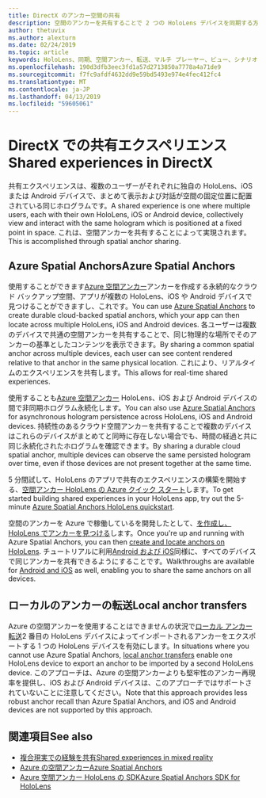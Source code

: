 ```yaml
---
title: DirectX のアンカー空間の共有
description: 空間のアンカーを共有することで 2 つの HoloLens デバイスを同期する方法について説明します。
author: thetuvix
ms.author: alexturn
ms.date: 02/24/2019
ms.topic: article
keywords: HoloLens、同期、空間アンカー、転送、マルチ プレーヤー、ビュー、シナリオ、チュートリアル、サンプル コード、Azure、Azure の空間アンカー、ASA
ms.openlocfilehash: 190d3dfb3eec3fd1a57d2713850a7778a4a71de9
ms.sourcegitcommit: f7fc9afdf4632dd9e59bd5493e974e4fec412fc4
ms.translationtype: MT
ms.contentlocale: ja-JP
ms.lasthandoff: 04/13/2019
ms.locfileid: "59605061"
---
```

# <a name="shared-experiences-in-directx"></a><span data-ttu-id="97bc6-104">DirectX での共有エクスペリエンス</span><span class="sxs-lookup"><span data-stu-id="97bc6-104">Shared experiences in DirectX</span></span>

<span data-ttu-id="97bc6-105">共有エクスペリエンスは、複数のユーザーがそれぞれに独自の HoloLens、iOS または Android デバイスで、まとめて表示および対話が空間の固定位置に配置されている同じホログラムです。</span><span class="sxs-lookup"><span data-stu-id="97bc6-105">A shared experience is one where multiple users, each with their own HoloLens, iOS or Android device, collectively view and interact with the same hologram which is positioned at a fixed point in space.</span></span> <span data-ttu-id="97bc6-106">これは、空間アンカーを共有することによって実現されます。</span><span class="sxs-lookup"><span data-stu-id="97bc6-106">This is accomplished through spatial anchor sharing.</span></span>

## <a name="azure-spatial-anchors"></a><span data-ttu-id="97bc6-107">Azure Spatial Anchors</span><span class="sxs-lookup"><span data-stu-id="97bc6-107">Azure Spatial Anchors</span></span>

<span data-ttu-id="97bc6-108">使用することができます<a href="https://docs.microsoft.com/azure/spatial-anchors/overview" target="_blank">Azure 空間アンカー</a>アンカーを作成する永続的なクラウド バックアップ空間、アプリが複数の HoloLens、iOS や Android デバイスで見つけることができますし、これです。</span><span class="sxs-lookup"><span data-stu-id="97bc6-108">You can use <a href="https://docs.microsoft.com/azure/spatial-anchors/overview" target="_blank">Azure Spatial Anchors</a> to create durable cloud-backed spatial anchors, which your app can then locate across multiple HoloLens, iOS and Android devices.</span></span>  <span data-ttu-id="97bc6-109">各ユーザーは複数のデバイスで共通の空間アンカーを共有することで、同じ物理的な場所でそのアンカーの基準としたコンテンツを表示できます。</span><span class="sxs-lookup"><span data-stu-id="97bc6-109">By sharing a common spatial anchor across multiple devices, each user can see content rendered relative to that anchor in the same physical location.</span></span>  <span data-ttu-id="97bc6-110">これにより、リアルタイムのエクスペリエンスを共有します。</span><span class="sxs-lookup"><span data-stu-id="97bc6-110">This allows for real-time shared experiences.</span></span>

<span data-ttu-id="97bc6-111">使用することも<a href="https://docs.microsoft.com/azure/spatial-anchors/overview" target="_blank">Azure 空間アンカー</a> HoloLens、iOS および Android デバイスの間で非同期ホログラム永続化します。</span><span class="sxs-lookup"><span data-stu-id="97bc6-111">You can also use <a href="https://docs.microsoft.com/azure/spatial-anchors/overview" target="_blank">Azure Spatial Anchors</a> for asynchronous hologram persistence across HoloLens, iOS and Android devices.</span></span>  <span data-ttu-id="97bc6-112">持続性のあるクラウド空間アンカーを共有することで複数のデバイスはこれらのデバイスがまとめてと同時に存在しない場合でも、時間の経過と共に同じ永続化されたホログラムを確認できます。</span><span class="sxs-lookup"><span data-stu-id="97bc6-112">By sharing a durable cloud spatial anchor, multiple devices can observe the same persisted hologram over time, even if those devices are not present together at the same time.</span></span>

<span data-ttu-id="97bc6-113">5 分間試して、HoloLens のアプリで共有のエクスペリエンスの構築を開始する、<a href="https://docs.microsoft.com/azure/spatial-anchors/quickstarts/get-started-hololens" target="_blank">空間アンカー HoloLens の Azure クイック スタート</a>します。</span><span class="sxs-lookup"><span data-stu-id="97bc6-113">To get started building shared experiences in your HoloLens app, try out the 5-minute <a href="https://docs.microsoft.com/azure/spatial-anchors/quickstarts/get-started-hololens" target="_blank">Azure Spatial Anchors HoloLens quickstart</a>.</span></span>

<span data-ttu-id="97bc6-114">空間のアンカーを Azure で稼働しているを開発したとして、<a href="https://docs.microsoft.com/azure/spatial-anchors/concepts/create-locate-anchors-cpp-winrt" target="_blank">を作成し、HoloLens でアンカーを見つける</a>します。</span><span class="sxs-lookup"><span data-stu-id="97bc6-114">Once you're up and running with Azure Spatial Anchors, you can then <a href="https://docs.microsoft.com/azure/spatial-anchors/concepts/create-locate-anchors-cpp-winrt" target="_blank">create and locate anchors on HoloLens</a>.</span></span>  <span data-ttu-id="97bc6-115">チュートリアルに利用<a href="https://docs.microsoft.com/azure/spatial-anchors/create-locate-anchors-overview" target="_blank">Android および iOS</a>同様に、すべてのデバイスで同じアンカーを共有できるようにすることです。</span><span class="sxs-lookup"><span data-stu-id="97bc6-115">Walkthroughs are available for <a href="https://docs.microsoft.com/azure/spatial-anchors/create-locate-anchors-overview" target="_blank">Android and iOS</a> as well, enabling you to share the same anchors on all devices.</span></span>

## <a name="local-anchor-transfers"></a><span data-ttu-id="97bc6-116">ローカルのアンカーの転送</span><span class="sxs-lookup"><span data-stu-id="97bc6-116">Local anchor transfers</span></span>

<span data-ttu-id="97bc6-117">Azure の空間アンカーを使用することはできませんの状況で[ローカル アンカー転送](local-anchor-transfers-in-directx.md)2 番目の HoloLens デバイスによってインポートされるアンカーをエクスポートする 1 つの HoloLens デバイスを有効にします。</span><span class="sxs-lookup"><span data-stu-id="97bc6-117">In situations where you cannot use Azure Spatial Anchors, [local anchor transfers](local-anchor-transfers-in-directx.md) enable one HoloLens device to export an anchor to be imported by a second HoloLens device.</span></span>  <span data-ttu-id="97bc6-118">このアプローチは、Azure の空間アンカーよりも堅牢性のアンカー再現率を提供し、iOS および Android デバイスは、このアプローチではサポートされていないことに注意してください。</span><span class="sxs-lookup"><span data-stu-id="97bc6-118">Note that this approach provides less robust anchor recall than Azure Spatial Anchors, and iOS and Android devices are not supported by this approach.</span></span>

## <a name="see-also"></a><span data-ttu-id="97bc6-119">関連項目</span><span class="sxs-lookup"><span data-stu-id="97bc6-119">See also</span></span>
* [<span data-ttu-id="97bc6-120">複合現実での経験を共有</span><span class="sxs-lookup"><span data-stu-id="97bc6-120">Shared experiences in mixed reality</span></span>](shared-experiences-in-mixed-reality.md)
* <span data-ttu-id="97bc6-121"><a href="https://docs.microsoft.com/azure/spatial-anchors" target="_blank">Azure の空間アンカー</a></span><span class="sxs-lookup"><span data-stu-id="97bc6-121"><a href="https://docs.microsoft.com/azure/spatial-anchors" target="_blank">Azure Spatial Anchors</a></span></span>
* <span data-ttu-id="97bc6-122"><a href="https://docs.microsoft.com/cpp/api/spatial-anchors/winrt/" target="_blank">Azure 空間アンカー HoloLens の SDK</a></span><span class="sxs-lookup"><span data-stu-id="97bc6-122"><a href="https://docs.microsoft.com/cpp/api/spatial-anchors/winrt/" target="_blank">Azure Spatial Anchors SDK for HoloLens</a></span></span>